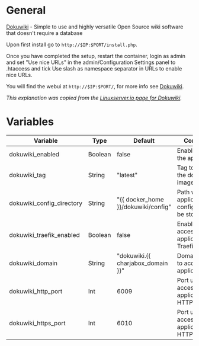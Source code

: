 # General
[Dokuwiki](https://www.dokuwiki.org/dokuwiki) - Simple to use and highly versatile Open Source wiki software that doesn't require a database

Upon first install go to `http://$IP:$PORT/install.php`.

Once you have completed the setup, restart the container, login as admin and set "Use nice URLs" in the admin/Configuration Settings panel to .htaccess and tick Use slash as namespace separator in URLs to enable nice URLs.

You will find the webui at `http://$IP:$PORT/`, for more info see [Dokuwiki](https://www.dokuwiki.org/dokuwiki/).

_This explanation was copied from the [Linuxserver.io page for Dokuwiki](https://hub.docker.com/r/linuxserver/dokuwiki)._

# Variables

| Variable                  | Type    | Default                             | Comment                                          |
|---------------------------|---------|-------------------------------------|--------------------------------------------------|
| dokuwiki_enabled          | Boolean | false                               | Enable/Disable the application                   |
| dokuwiki_tag              | String  | "latest"                            | Tag to use for the docker image                  |
| dokuwiki_config_directory | String  | "{{ docker_home }}/dokuwiki/config" | Path were application config should be stored    |
| dokuwiki_traefik_enabled  | Boolean | false                               | Enable/Disable access to application via Traefik |
| dokuwiki_domain           | String  | "dokuwiki.{{ charjabox_domain }}"   | Domain used to access the application            |
| dokuwiki_http_port        | Int     | 6009                                | Port used to access the application via HTTP     |
| dokuwiki_https_port       | Int     | 6010                                | Port used to access the application via HTTPS    |
